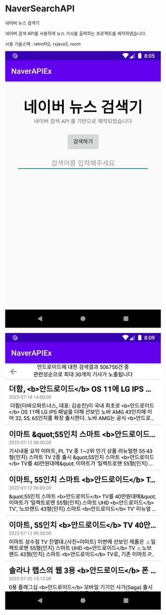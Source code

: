 # NaverSearchAPI
네이버 뉴스 검색기

네이버 검색 API를 사용하여 뉴스 기사를 출력하는 프로젝트를 제작하였습니다.

사용 기술스택 : retrofit2, rxjava3, room

![mainScreen](./screenshot/mainScreen.png)

![newsListScreen](./screenshot/newsListScreen.png)